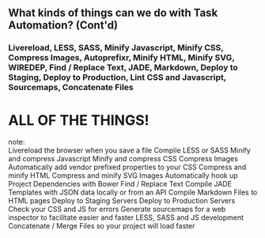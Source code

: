 ##  What kinds of things can we do with Task Automation? (Cont'd)

### <span class="fragment">Livereload, </span><span class="fragment">LESS, </span><span class="fragment">SASS, </span><span class="fragment">Minify Javascript, </span><span class="fragment">Minify CSS, </span><span class="fragment">Compress Images, </span><span class="fragment">Autoprefixr, </span><span class="fragment">Minify HTML, </span><span class="fragment">Minify SVG, </span><span class="fragment">WIREDEP, </span><span class="fragment">Find / Replace Text, </span><span class="fragment">JADE, </span><span class="fragment">Markdown, </span><span class="fragment">Deploy to Staging, </span><span class="fragment">Deploy to Production, </span><span class="fragment">Lint CSS and Javascript, </span><span class="fragment">Sourcemaps, </span><span class="fragment">Concatenate Files</span>
# <span class="fragment">ALL</span> <span class="fragment">OF</span> <span class="fragment">THE</span> <span class="fragment">THINGS!</span> 

note:    
    Livereload the browser when you save a file
    Compile LESS or SASS 
    Minify and compress Javascript
    Minify and compress CSS
    Compress Images
    Automatically add vendor prefixed properties to your CSS
    Compress and minify HTML
    Compress and minify SVG Images
    Automatically hook up Project Dependencies with Bower
    Find / Replace Text
    Compile JADE Templates with JSON data locally or from an API
    Compile Markdown Files to HTML pages
    Deploy to Staging Servers
    Deploy to Production Servers
    Check your CSS and JS for errors
    Generate sourcemaps for a web inspector to facilitate easier and faster LESS, SASS and JS development
    Concatenate / Merge Files so your project will load faster
